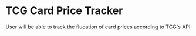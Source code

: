 # TCG Card Price Tracker

User will be able to track the flucation of card prices according to TCG's API
